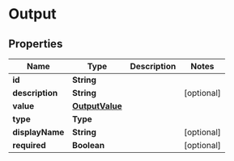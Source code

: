 

# Output


## Properties

| Name | Type | Description | Notes |
|------------ | ------------- | ------------- | -------------|
|**id** | **String** |  |  |
|**description** | **String** |  |  [optional] |
|**value** | [**OutputValue**](OutputValue.md) |  |  |
|**type** | **Type** |  |  |
|**displayName** | **String** |  |  [optional] |
|**required** | **Boolean** |  |  [optional] |



